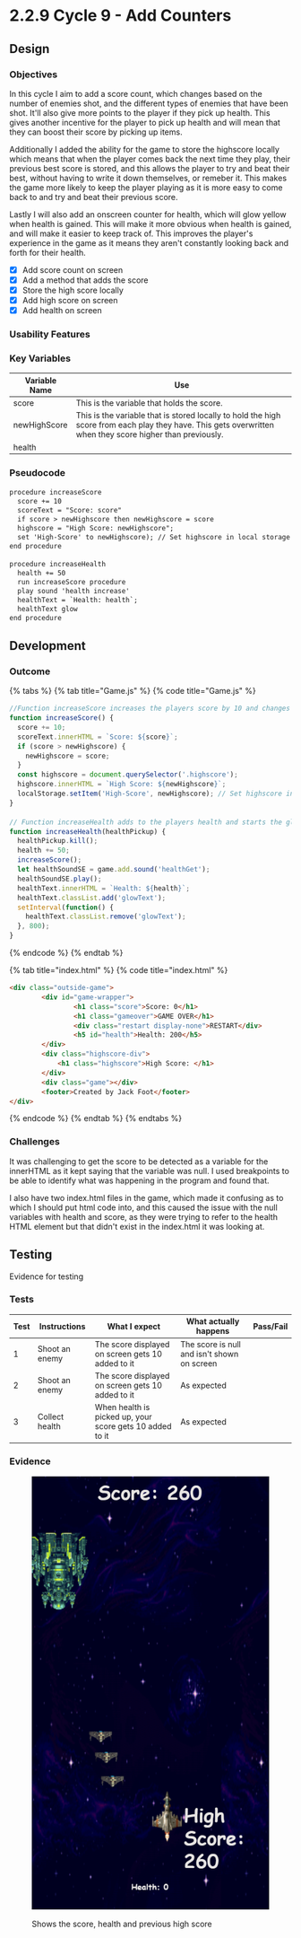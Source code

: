 # 2.2.9 Cycle 9 - Add Counters

## Design

### Objectives

In this cycle I aim to add a score count, which changes based on the number of enemies shot, and the different types of enemies that have been shot. It'll also give more points to the player if they pick up health. This gives another incentive for the player to pick up health and will mean that they can boost their score by picking up items.

Additionally I added the ability for the game to store the highscore locally which means that when the player comes back the next time they play, their previous best score is stored, and this allows the player to try and beat their best, without having to write it down themselves, or remeber it. This makes the game more likely to keep the player playing as it is more easy to come back to and try and beat their previous score.&#x20;

Lastly I will also add an onscreen counter for health, which will glow yellow when health is gained. This will make it more obvious when health is gained, and will make it easier to keep track of. This improves the player's experience in the game as it means they aren't constantly looking back and forth for their health.&#x20;

* [x] Add score count on screen
* [x] Add a method that adds the score
* [x] Store the high score locally
* [x] Add high score on screen
* [x] Add health on screen

### Usability Features

### Key Variables

| Variable Name | Use                                                                                                                                                        |
| ------------- | ---------------------------------------------------------------------------------------------------------------------------------------------------------- |
| score         | This is the variable that holds the score.                                                                                                                 |
| newHighScore  | This is the variable that is stored locally to hold the high score from each play they have. This gets overwritten when they score higher than previously. |
| health        |                                                                                                                                                            |

### Pseudocode

```
procedure increaseScore
  score += 10
  scoreText = "Score: score"
  if score > newHighscore then newHighscore = score  
  highscore = "High Score: newHighscore";
  set 'High-Score' to newHighscore); // Set highscore in local storage
end procedure

procedure increaseHealth
  health += 50
  run increaseScore procedure
  play sound 'health increase'
  healthText = `Health: health`;
  healthText glow
end procedure
```

## Development

### Outcome

{% tabs %}
{% tab title="Game.js" %}
{% code title="Game.js" %}
```javascript
//Function increaseScore increases the players score by 10 and changes the high score variable in index.html
function increaseScore() {
  score += 10;
  scoreText.innerHTML = `Score: ${score}`;
  if (score > newHighscore) {
    newHighscore = score;
  }
  const highscore = document.querySelector('.highscore');
  highscore.innerHTML = `High Score: ${newHighscore}`;
  localStorage.setItem('High-Score', newHighscore); // Set highscore in local storage
}

// Function increaseHealth adds to the players health and starts the glow animation for health in the index.html
function increaseHealth(healthPickup) {
  healthPickup.kill();
  health += 50;
  increaseScore();
  let healthSoundSE = game.add.sound('healthGet');
  healthSoundSE.play();
  healthText.innerHTML = `Health: ${health}`;
  healthText.classList.add('glowText');
  setInterval(function() {
    healthText.classList.remove('glowText');
  }, 800);
}
```
{% endcode %}
{% endtab %}

{% tab title="index.html" %}
{% code title="index.html" %}
```html
<div class="outside-game">    
        <div id="game-wrapper">
                <h1 class="score">Score: 0</h1>
                <h1 class="gameover">GAME OVER</h1>
                <div class="restart display-none">RESTART</div>
                <h5 id="health">Health: 200</h5>
        </div>
        <div class="highscore-div">
            <h1 class="highscore">High Score: </h1>
        </div>
        <div class="game"></div>
        <footer>Created by Jack Foot</footer>
</div>
```
{% endcode %}
{% endtab %}
{% endtabs %}

### Challenges

It was challenging to get the score to be detected as a variable for the innerHTML as it kept saying that the variable was null. I used breakpoints to be able to identify what was happening in the program and found that.

I also have two index.html files in the game, which made it confusing as to which I should put html code into, and this caused the issue with the null variables with health and score, as they were trying to refer to the health HTML element but that didn't exist in the index.html it was looking at.&#x20;

## Testing

Evidence for testing

### Tests

<table><thead><tr><th>Test</th><th>Instructions</th><th>What I expect</th><th>What actually happens</th><th data-type="select">Pass/Fail</th></tr></thead><tbody><tr><td>1</td><td>Shoot an enemy</td><td>The score displayed on screen gets 10 added to it</td><td>The score is null and isn't shown on screen</td><td></td></tr><tr><td>2</td><td>Shoot an enemy</td><td>The score displayed on screen gets 10 added to it</td><td>As expected</td><td></td></tr><tr><td>3</td><td>Collect health</td><td>When health is picked up, your score gets 10 added to it</td><td>As expected</td><td></td></tr></tbody></table>

### Evidence

<figure><img src="../.gitbook/assets/image.png" alt=""><figcaption><p>Shows the score, health and previous high score</p></figcaption></figure>
